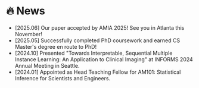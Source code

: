 # 🔥 News
- [2025.06] Our paper accepted by AMIA 2025! See you in Atlanta this November!
- [2025.05] Successfully completed PhD coursework and earned CS Master's degree en route to PhD!
- [2024.10] Presented "Towards Interpretable, Sequential Multiple Instance Learning: An Application to Clinical Imaging" at INFORMS 2024 Annual Meeting in Seattle.
- [2024.01] Appointed as Head Teaching Fellow for AM101: Statistical Inference for Scientists and Engineers.
